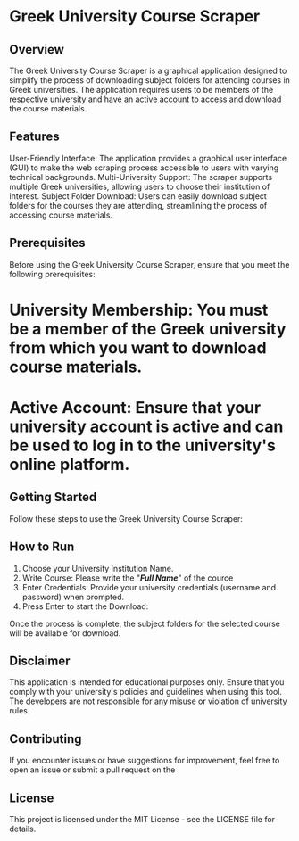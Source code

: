 # Greek University Course Scraper

## Overview
The Greek University Course Scraper is a graphical application designed to simplify the process of downloading subject folders for attending courses in Greek universities. The application requires users to be members of the respective university and have an active account to access and download the course materials.

## Features
User-Friendly Interface: The application provides a graphical user interface (GUI) to make the web scraping process accessible to users with varying technical backgrounds.
Multi-University Support: The scraper supports multiple Greek universities, allowing users to choose their institution of interest.
Subject Folder Download: Users can easily download subject folders for the courses they are attending, streamlining the process of accessing course materials.

## Prerequisites
Before using the Greek University Course Scraper, ensure that you meet the following prerequisites:
# University Membership: You must be a member of the Greek university from which you want to download course materials.
# Active Account: Ensure that your university account is active and can be used to log in to the university's online platform.

## Getting Started
Follow these steps to use the Greek University Course Scraper:


## How to Run
1. Choose your University Institution Name.
2. Write Course: Please write the "**_Full Name_**" of the cource
3. Enter Credentials: Provide your university credentials (username and password) when prompted.
4. Press Enter to start the Download:

Once the process is complete, the subject folders for the selected course will be available for download.

## Disclaimer
This application is intended for educational purposes only. Ensure that you comply with your university's policies and guidelines when using this tool. The developers are not responsible for any misuse or violation of university rules.

## Contributing
If you encounter issues or have suggestions for improvement, feel free to open an issue or submit a pull request on the 

## License
This project is licensed under the MIT License - see the LICENSE file for details.

